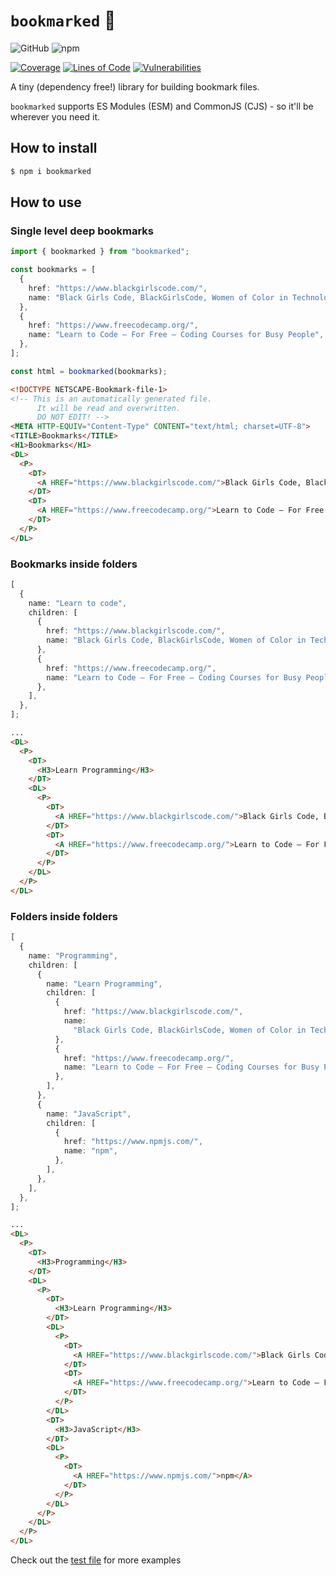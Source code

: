 # `bookmarked` 🔖

![GitHub](https://img.shields.io/github/license/pxlprfct/bookmarked)
![npm](https://img.shields.io/npm/v/bookmarked)

[![Coverage](https://sonarcloud.io/api/project_badges/measure?project=bookmarked&metric=coverage)](https://sonarcloud.io/dashboard?id=bookmarked)
[![Lines of Code](https://sonarcloud.io/api/project_badges/measure?project=bookmarked&metric=ncloc)](https://sonarcloud.io/dashboard?id=bookmarked)
[![Vulnerabilities](https://sonarcloud.io/api/project_badges/measure?project=bookmarked&metric=vulnerabilities)](https://sonarcloud.io/dashboard?id=bookmarked)

A tiny (dependency free!) library for building bookmark files.

`bookmarked` supports ES Modules (ESM) and CommonJS (CJS) - so it'll be wherever
you need it.

## How to install

```sh
$ npm i bookmarked
```

## How to use

### Single level deep bookmarks

```ts
import { bookmarked } from "bookmarked";

const bookmarks = [
  {
    href: "https://www.blackgirlscode.com/",
    name: "Black Girls Code, BlackGirlsCode, Women of Color in Technology",
  },
  {
    href: "https://www.freecodecamp.org/",
    name: "Learn to Code — For Free — Coding Courses for Busy People",
  },
];

const html = bookmarked(bookmarks);
```

```html
<!DOCTYPE NETSCAPE-Bookmark-file-1>
<!-- This is an automatically generated file.
      It will be read and overwritten.
      DO NOT EDIT! -->
<META HTTP-EQUIV="Content-Type" CONTENT="text/html; charset=UTF-8">
<TITLE>Bookmarks</TITLE>
<H1>Bookmarks</H1>
<DL>
  <P>
    <DT>
      <A HREF="https://www.blackgirlscode.com/">Black Girls Code, BlackGirlsCode, Women of Color in Technology</A>
    </DT>
    <DT>
      <A HREF="https://www.freecodecamp.org/">Learn to Code — For Free — Coding Courses for Busy People</A>
    </DT>
  </P>
</DL>
```

### Bookmarks inside folders

```ts
[
  {
    name: "Learn to code",
    children: [
      {
        href: "https://www.blackgirlscode.com/",
        name: "Black Girls Code, BlackGirlsCode, Women of Color in Technology",
      },
      {
        href: "https://www.freecodecamp.org/",
        name: "Learn to Code — For Free — Coding Courses for Busy People",
      },
    ],
  },
];
```

```html
...
<DL>
  <P>
    <DT>
      <H3>Learn Programming</H3>
    </DT>
    <DL>
      <P>
        <DT>
          <A HREF="https://www.blackgirlscode.com/">Black Girls Code, BlackGirlsCode, Women of Color in Technology</A>
        </DT>
        <DT>
          <A HREF="https://www.freecodecamp.org/">Learn to Code — For Free — Coding Courses for Busy People</A>
        </DT>
      </P>
    </DL>
  </P>
</DL>
```

### Folders inside folders

```ts
[
  {
    name: "Programming",
    children: [
      {
        name: "Learn Programming",
        children: [
          {
            href: "https://www.blackgirlscode.com/",
            name:
              "Black Girls Code, BlackGirlsCode, Women of Color in Technology",
          },
          {
            href: "https://www.freecodecamp.org/",
            name: "Learn to Code — For Free — Coding Courses for Busy People",
          },
        ],
      },
      {
        name: "JavaScript",
        children: [
          {
            href: "https://www.npmjs.com/",
            name: "npm",
          },
        ],
      },
    ],
  },
];
```

```html
...
<DL>
  <P>
    <DT>
      <H3>Programming</H3>
    </DT>
    <DL>
      <P>
        <DT>
          <H3>Learn Programming</H3>
        </DT>
        <DL>
          <P>
            <DT>
              <A HREF="https://www.blackgirlscode.com/">Black Girls Code, BlackGirlsCode, Women of Color in Technology</A>
            </DT>
            <DT>
              <A HREF="https://www.freecodecamp.org/">Learn to Code — For Free — Coding Courses for Busy People</A>
            </DT>
          </P>
        </DL>
        <DT>
          <H3>JavaScript</H3>
        </DT>
        <DL>
          <P>
            <DT>
              <A HREF="https://www.npmjs.com/">npm</A>
            </DT>
          </P>
        </DL>
      </P>
    </DL>
  </P>
</DL>
```

Check out the
[test file](https://github.com/pxlprfct/bookmarked/blob/main/src/index.test.ts)
for more examples
